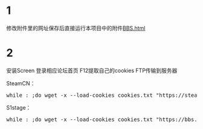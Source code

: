 # 1

修改附件里的网址保存后直接运行本项目中的附件[BBS.html](https://raw.githubusercontent.com/zhz1237ok/BBS_solution/master/BBS.html)

# 2

安装Screen 登录相应论坛首页 F12提取自己的cookies FTP传输到服务器

SteamCN：

<pre>while : ;do wget -x --load-cookies cookies.txt "https://steamcn.com/"; sleep 600; done;</pre>

S1stage：

<pre>while : ;do wget -x --load-cookies cookies.txt "https://bbs.saraba1st.com/2b/forum-6-1.html"; sleep 600; done;</pre>

